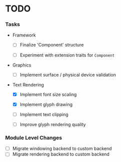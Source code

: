 # TODO

### Tasks
- Framework
  - [ ] Finalize 'Component' structure
  - [ ] Experiment with extension traits for `Component`


- Graphics
  - [ ] Implement surface / physical device validation


- Text Rendering
  - [x] Implement font size scaling
  - [x] Implement glyph drawing
  - [ ] Implement text clipping
  - [ ] Improve glyph rendering quality


### Module Level Changes
- [ ] Migrate windowing backend to custom backend 
- [ ] Migrate rendering backend to custom backend